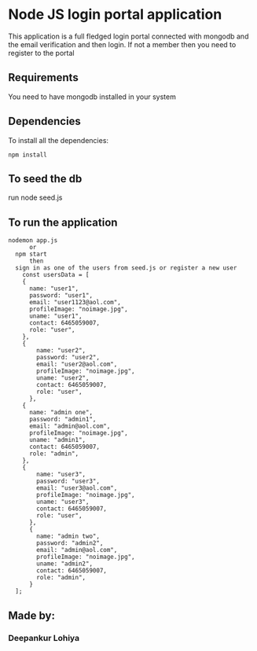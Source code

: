 # Node JS login portal application
This application is a full fledged login portal connected with mongodb and the email verification and then login. If not a member then you need to register to the portal

## Requirements
You need to have mongodb installed in your system

## Dependencies
To install all the dependencies:
```
npm install
```

## To seed the db
run node seed.js

## To run the application
```
nodemon app.js
      or
  npm start
      then
  sign in as one of the users from seed.js or register a new user
    const usersData = [
    {
      name: "user1",
      password: "user1",
      email: "user1123@aol.com",
      profileImage: "noimage.jpg",
      uname: "user1",
      contact: 6465059007,
      role: "user",
    },
    {
        name: "user2",
        password: "user2",
        email: "user2@aol.com",
        profileImage: "noimage.jpg",
        uname: "user2",
        contact: 6465059007,
        role: "user",
      },
    {
      name: "admin one",
      password: "admin1",
      email: "admin@aol.com",
      profileImage: "noimage.jpg",
      uname: "admin1",
      contact: 6465059007,
      role: "admin",
    },
    {
        name: "user3",
        password: "user3",
        email: "user3@aol.com",
        profileImage: "noimage.jpg",
        uname: "user3",
        contact: 6465059007,
        role: "user",
      },
      {
        name: "admin two",
        password: "admin2",
        email: "admin@aol.com",
        profileImage: "noimage.jpg",
        uname: "admin2",
        contact: 6465059007,
        role: "admin",
      }
  ];
```

## Made by:
### Deepankur Lohiya
